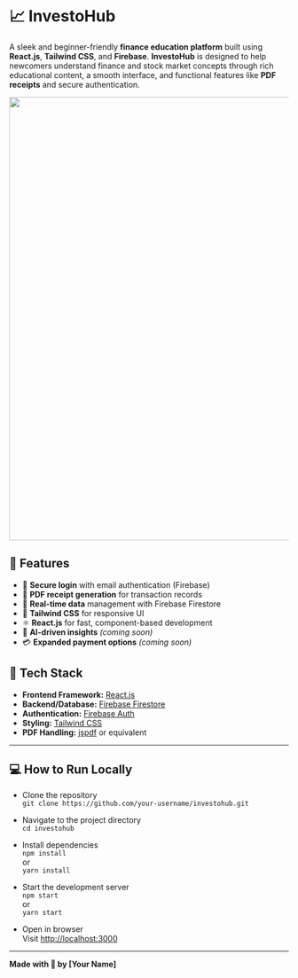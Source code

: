# 📈 InvestoHub

A sleek and beginner-friendly **finance education platform** built using **React.js**, **Tailwind CSS**, and **Firebase**. **InvestoHub** is designed to help newcomers understand finance and stock market concepts through rich educational content, a smooth interface, and functional features like **PDF receipts** and secure authentication.

<p align="center">
  <img src="Screenshot (26).png alt="InvestoHub Screenshot" width="800"/>
</p>

## 🚀 Features

- 🔐 **Secure login** with email authentication (Firebase)
- 🧾 **PDF receipt generation** for transaction records
- 🔄 **Real-time data** management with Firebase Firestore
- 🎨 **Tailwind CSS** for responsive UI
- ⚛️ **React.js** for fast, component-based development
- 🧠 **AI-driven insights** *(coming soon)*
- 💳 **Expanded payment options** *(coming soon)*

## 🧩 Tech Stack

- **Frontend Framework:** [React.js](https://reactjs.org/)
- **Backend/Database:** [Firebase Firestore](https://firebase.google.com/)
- **Authentication:** [Firebase Auth](https://firebase.google.com/products/auth)
- **Styling:** [Tailwind CSS](https://tailwindcss.com/)
- **PDF Handling:** [jspdf](https://github.com/parallax/jsPDF) or equivalent

---

## 💻 How to Run Locally

- Clone the repository  
  `git clone https://github.com/your-username/investohub.git`

- Navigate to the project directory  
  `cd investohub`

- Install dependencies  
  `npm install`  
  or  
  `yarn install`

- Start the development server  
  `npm start`  
  or  
  `yarn start`

- Open in browser  
  Visit [http://localhost:3000](http://localhost:3000)

---

**Made with 💼 by [Your Name]**
